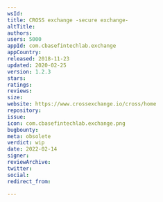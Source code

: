 ```yaml
---
wsId: 
title: CROSS exchange -secure exchange-
altTitle: 
authors: 
users: 5000
appId: com.cbasefintechlab.exchange
appCountry: 
released: 2018-11-23
updated: 2020-02-25
version: 1.2.3
stars: 
ratings: 
reviews: 
size: 
website: https://www.crossexchange.io/cross/home
repository: 
issue: 
icon: com.cbasefintechlab.exchange.png
bugbounty: 
meta: obsolete
verdict: wip
date: 2022-02-14
signer: 
reviewArchive: 
twitter: 
social: 
redirect_from: 

---
```


